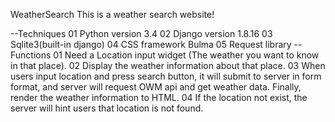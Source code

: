 WeatherSearch
This is a weather search website!

--Techniques
01 Python version 3.4
02 Django version 1.8.16
03 Sqlite3(built-in django)
04 CSS framework Bulma
05 Request library
--Functions
01 Need a Location input widget (The weather you want to know in that place).
02 Display the weather information about that place.
03 When users input location and press search button, it will submit to server in form format, and server will request OWM api and get weather data. Finally, render the weather information to HTML.
04 If the location not exist, the server will hint users that location is not found.
